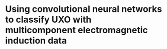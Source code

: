 # Using convolutional neural networks to classify UXO with multicomponent electromagnetic induction data
